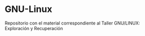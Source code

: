 # GNU-Linux
Repositorio con el material correspondiente al Taller GNU/LINUX: Exploración y Recuperación
